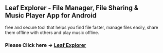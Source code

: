 ## Leaf Explorer - File Manager, File Sharing & Music Player App for Android

free and secure tool that helps you find file faster, manage files easily, share them offline with others and play music offline.

### Please Click here -> [Leaf Explorer](https://github.com/damahecode/Leaf-Explorer)

